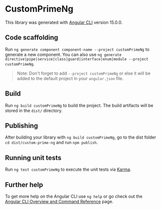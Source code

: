 # CustomPrimeNg

This library was generated with [Angular CLI](https://github.com/angular/angular-cli) version 15.0.0.

## Code scaffolding

Run `ng generate component component-name --project customPrimeNg` to generate a new component. You can also use `ng generate directive|pipe|service|class|guard|interface|enum|module --project customPrimeNg`.
> Note: Don't forget to add `--project customPrimeNg` or else it will be added to the default project in your `angular.json` file. 

## Build

Run `ng build customPrimeNg` to build the project. The build artifacts will be stored in the `dist/` directory.

## Publishing

After building your library with `ng build customPrimeNg`, go to the dist folder `cd dist/custom-prime-ng` and run `npm publish`.

## Running unit tests

Run `ng test customPrimeNg` to execute the unit tests via [Karma](https://karma-runner.github.io).

## Further help

To get more help on the Angular CLI use `ng help` or go check out the [Angular CLI Overview and Command Reference](https://angular.io/cli) page.
